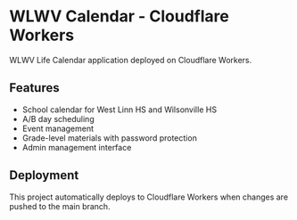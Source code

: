 # WLWV Calendar - Cloudflare Workers

WLWV Life Calendar application deployed on Cloudflare Workers.

## Features
- School calendar for West Linn HS and Wilsonville HS
- A/B day scheduling
- Event management
- Grade-level materials with password protection
- Admin management interface

## Deployment
This project automatically deploys to Cloudflare Workers when changes are pushed to the main branch.
